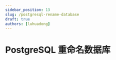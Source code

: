 ```yaml
---
sidebar_position: 13
slug: /postgresql-rename-database
draft: true
authors: [luhuadong]
---
```


# PostgreSQL 重命名数据库

